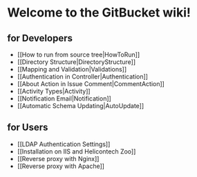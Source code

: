 Welcome to the GitBucket wiki!
====

for Developers
----
 * [[How to run from source tree|HowToRun]]
 * [[Directory Structure|DirectoryStructure]]
 * [[Mapping and Validation|Validations]]
 * [[Authentication in Controller|Authentication]]
 * [[About Action in Issue Comment|CommentAction]]
 * [[Activity Types|Activity]]
 * [[Notification Email|Notification]]
 * [[Automatic Schema Updating|AutoUpdate]]

for Users
----
 * [[LDAP Authentication Settings]]
 * [[Installation on IIS and Helicontech Zoo]]
 * [[Reverse proxy with Nginx]]
 * [[Reverse proxy with Apache]]